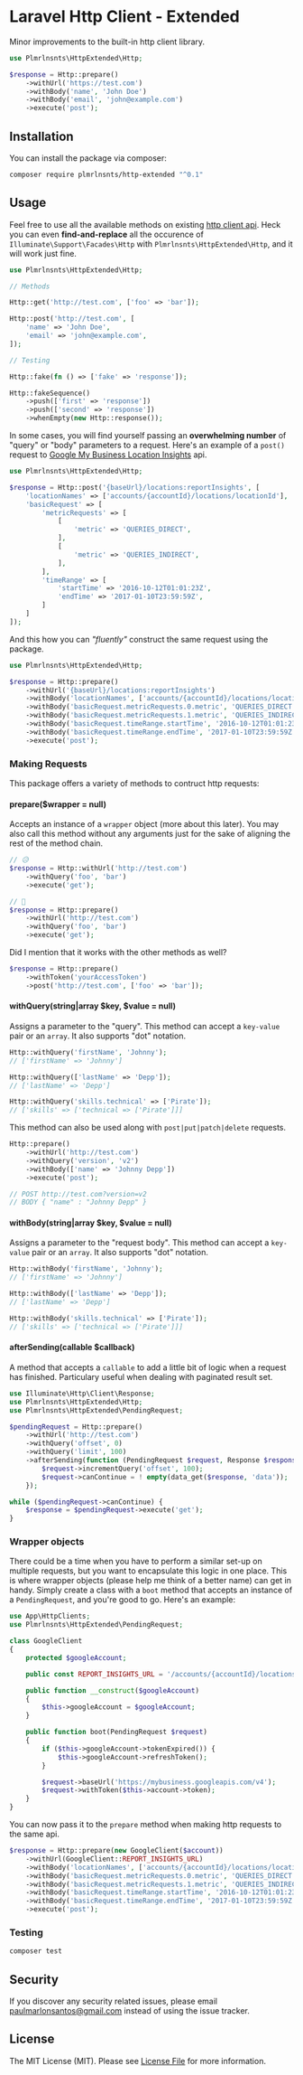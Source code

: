 # Laravel Http Client - Extended

Minor improvements to the built-in http client library.

```php
use Plmrlnsnts\HttpExtended\Http;

$response = Http::prepare()
    ->withUrl('https://test.com')
    ->withBody('name', 'John Doe')
    ->withBody('email', 'john@example.com')
    ->execute('post');
```

## Installation

You can install the package via composer:

```bash
composer require plmrlnsnts/http-extended "^0.1"
```

## Usage

Feel free to use all the available methods on existing [http client api](https://laravel.com/docs/7.x/http-client#introduction). Heck you can even **find-and-replace** all the occurence of `Illuminate\Support\Facades\Http` with `Plmrlnsnts\HttpExtended\Http`, and it will work just fine.

``` php
use Plmrlnsnts\HttpExtended\Http;

// Methods

Http::get('http://test.com', ['foo' => 'bar']);

Http::post('http://test.com', [
    'name' => 'John Doe',
    'email' => 'john@example.com',
]);

// Testing

Http::fake(fn () => ['fake' => 'response']);

Http::fakeSequence()
    ->push(['first' => 'response'])
    ->push(['second' => 'response'])
    ->whenEmpty(new Http::response());
```

In some cases, you will find yourself passing an **overwhelming number** of "query" or "body" parameters to a request. Here's an example of a `post()` request to [Google My Business Location Insights](https://developers.google.com/my-business/content/insight-data) api.

```php
use Plmrlnsnts\HttpExtended\Http;

$response = Http::post('{baseUrl}/locations:reportInsights', [
    'locationNames' => ['accounts/{accountId}/locations/locationId'],
    'basicRequest' => [
        'metricRequests' => [
            [
                'metric' => 'QUERIES_DIRECT',
            ],
            [
                'metric' => 'QUERIES_INDIRECT',
            ],
        ],
        'timeRange' => [
            'startTime' => '2016-10-12T01:01:23Z',
            'endTime' => '2017-01-10T23:59:59Z',
        ]
    ]
]);
```

And this how you can *"fluently"* construct the same request using the package.

```php
use Plmrlnsnts\HttpExtended\Http;

$response = Http::prepare()
    ->withUrl('{baseUrl}/locations:reportInsights')
    ->withBody('locationNames', ['accounts/{accountId}/locations/locationId'])
    ->withBody('basicRequest.metricRequests.0.metric', 'QUERIES_DIRECT')
    ->withBody('basicRequest.metricRequests.1.metric', 'QUERIES_INDIRECT')
    ->withBody('basicRequest.timeRange.startTime', '2016-10-12T01:01:23Z')
    ->withBody('basicRequest.timeRange.endTime', '2017-01-10T23:59:59Z')
    ->execute('post');
```

### Making Requests

This package offers a variety of methods to contruct http requests:

#### prepare($wrapper = null)

Accepts an instance of a `wrapper` object (more about this later). You may also call this method without any arguments just for the sake of aligning the rest of the method chain.

```php
// 😥
$response = Http::withUrl('http://test.com')
    ->withQuery('foo', 'bar')
    ->execute('get');

// 🥰
$response = Http::prepare()
    ->withUrl('http://test.com')
    ->withQuery('foo', 'bar')
    ->execute('get');
```

Did I mention that it works with the other methods as well?

```php
$response = Http::prepare()
    ->withToken('yourAccessToken')
    ->post('http://test.com', ['foo' => 'bar']);
```

#### withQuery(string|array $key, $value = null)

Assigns a parameter to the "query". This method can accept a `key-value` pair or an `array`. It also supports "dot" notation.

```php
Http::withQuery('firstName', 'Johnny');
// ['firstName' => 'Johnny']

Http::withQuery(['lastName' => 'Depp']);
// ['lastName' => 'Depp']

Http::withQuery('skills.technical' => ['Pirate']);
// ['skills' => ['technical => ['Pirate']]]
```

This method can also be used along with `post|put|patch|delete` requests.

```php
Http::prepare()
    ->withUrl('http://test.com')
    ->withQuery('version', 'v2')
    ->withBody(['name' => 'Johnny Depp'])
    ->execute('post');

// POST http://test.com?version=v2
// BODY { "name" : "Johnny Depp" }
```

#### withBody(string|array $key, $value = null)

Assigns a parameter to the "request body". This method can accept a `key-value` pair or an `array`. It also supports "dot" notation.

```php
Http::withBody('firstName', 'Johnny');
// ['firstName' => 'Johnny']

Http::withBody(['lastName' => 'Depp']);
// ['lastName' => 'Depp']

Http::withBody('skills.technical' => ['Pirate']);
// ['skills' => ['technical => ['Pirate']]]
```

#### afterSending(callable $callback)

A method that accepts a `callable` to add a little bit of logic when a request has finished. Particulary useful when dealing with paginated result set.

```php
use Illuminate\Http\Client\Response;
use Plmrlnsnts\HttpExtended\Http;
use Plmrlnsnts\HttpExtended\PendingRequest;

$pendingRequest = Http::prepare()
    ->withUrl('http://test.com')
    ->withQuery('offset', 0)
    ->withQuery('limit', 100)
    ->afterSending(function (PendingRequest $request, Response $response) {
        $request->incrementQuery('offset', 100);
        $request->canContinue = ! empty(data_get($response, 'data'));
    });

while ($pendingRequest->canContinue) {
    $response = $pendingRequest->execute('get');
}
```

### Wrapper objects

There could be a time when you have to perform a similar set-up on multiple requests, but you want to encapsulate this logic in one place. This is where wrapper objects (please help me think of a better name) can get in handy. Simply create a class with a `boot` method that accepts an instance of a `PendingRequest`, and you're good to go. Here's an example:

```php
use App\HttpClients;
use Plmrlnsnts\HttpExtended\PendingRequest;

class GoogleClient
{
    protected $googleAccount;

    public const REPORT_INSIGHTS_URL = '/accounts/{accountId}/locations:reportInsights';

    public function __construct($googleAccount)
    {
        $this->googleAccount = $googleAccount;
    }

    public function boot(PendingRequest $request)
    {
        if ($this->googleAccount->tokenExpired()) {
            $this->googleAccount->refreshToken();
        }

        $request->baseUrl('https://mybusiness.googleapis.com/v4');
        $request->withToken($this->account->token);
    }
}
```

You can now pass it to the `prepare` method when making http requests to the same api.

```php
$response = Http::prepare(new GoogleClient($account))
    ->withUrl(GoogleClient::REPORT_INSIGHTS_URL)
    ->withBody('locationNames', ['accounts/{accountId}/locations/locationId'])
    ->withBody('basicRequest.metricRequests.0.metric', 'QUERIES_DIRECT')
    ->withBody('basicRequest.metricRequests.1.metric', 'QUERIES_INDIRECT')
    ->withBody('basicRequest.timeRange.startTime', '2016-10-12T01:01:23Z')
    ->withBody('basicRequest.timeRange.endTime', '2017-01-10T23:59:59Z')
    ->execute('post');
```

### Testing

``` bash
composer test
```

## Security

If you discover any security related issues, please email paulmarlonsantos@gmail.com instead of using the issue tracker.

## License

The MIT License (MIT). Please see [License File](LICENSE.md) for more information.
